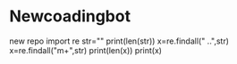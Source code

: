 # Newcoadingbot
new repo
import re
str=""
print(len(str))
x=re.findall(" ..",str)
x=re.findall("m+",str)
print(len(x))
print(x)
